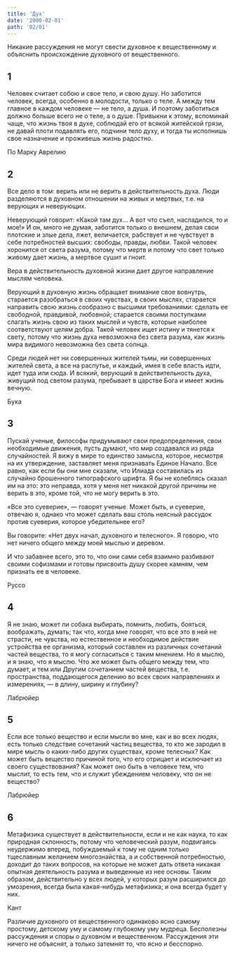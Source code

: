 ```yaml
---
title: 'Дух'
date: '2000-02-01'
path: '02/01'
---
```


Никакие рассуждения не могут свести духовное к вещественному и объяснить происхождение духовного от вещественного.
<!-- {.intro} -->

## 1

Человек считает собою и свое тело, и свою душу. Но заботится человек, всегда, особенно в молодости, только о теле. А между тем главное в каждом человеке — не тело, а душа. И поэтому заботиться должно больше всего не о теле, а о душе. Привыкни к этому, вспоминай чаще, что жизнь твоя в духе, соблюдай его от всякой житейской грязи, не давай плоти подавлять его, подчини тело духу, и тогда ты исполнишь свое назначение и проживешь жизнь радостно.

По Марку Аврелию
<!-- {.source} -->

## 2

Все дело в том: верить или не верить в действительность духа. Люди разделяются в духовном отношении на живых и мертвых, т.е. на верующих и неверующих.

Неверующий говорит: «Какой там дух... А вот что съел, насладился, то и мое!» И он, много не думая, заботится только о внешнем, делая свои плотские и злые дела, лжет, величается, рабствует и не чувствует в себе потребностей высших: свободы, правды, любви. Такой человек хоронится от света разума, потому что мертв и потому что свет только живому дает жизнь, а мертвое сушит и гноит.

Вера в действительность духовной жизни дает другое направление мыслям человека.

Верующий в духовную жизнь обращает внимание свое вовнутрь, старается разобраться в своих чувствах, в своих мыслях, старается направить свою жизнь сообразно с высшими требованиями: сделать ее свободной, правдивой, любовной; старается своими поступками слагать жизнь свою из таких мыслей и чувств, которые наиболее соответствуют целям добра. Такой человек ищет истину и тянется к свету, потому что жизнь духа невозможна без света разума, как жизнь мира видимого невозможна без света солнца.

Среди людей нет ни совершенных жителей тьмы, ни совершенных жителей света, а все на распутье, и каждый, имея в себе власть идти, идет туда или сюда. И всякий, верующий в действительность духа, живущий под светом разума, пребывает в царстве Бога и имеет жизнь вечную.

Бука
<!-- {.source} -->

## 3

Пускай ученые, философы придумывают свои предопределения, свои необходимые движения, пусть думают, что мир создавался из ряда случайностей. Я вижу в мире то единство замысла, которое, несмотря на их утверждение, заставляет меня признавать Единое Начало. Все равно, как если бы они мне сказали, что Илиада составилась из случайно брошенного типографского шрифта. Я бы не колеблясь сказал им на это: это неправда, хотя у меня нет никакой другой причины не верить в это, кроме той, что не могу верить в это.

«Все это суеверие», — говорят ученые. Может быть, и суеверие, отвечаю я, однако что может сделать ваш столь неясный рассудок против суеверия, которое убедительнее его?

Вы говорите: «Нет двух начал, духовного и телесного». Я говорю, что нет ничего общего между моей мыслью и деревом.

И что забавнее всего, это то, что они сами себя взаимно разбивают своими софизмами и готовы присвоить душу скорее камням, чем признать ее в человеке.

Руссо
<!-- {.source} -->

## 4

Я не знаю, может ли собака выбирать, помнить, любить, бояться, воображать, думать; так что, когда мне говорят, что все это в ней не страсти, не чувства, но естественное и необходимое действие устройства ее организма, который составлен из различных сочетаний частей вещества, то я могу согласиться с таким мнением. Но я мыслю, и я знаю, что я мыслю. Что же может быть общего между тем, что думает, и тем или Другим сочетанием частей вещества, т.е. пространства, поддающегося делению во всех своих направлениях и измерениях, — в длину, ширину и глубину?

Лабрюйер
<!-- {.source} -->

## 5

Если все только вещество и если мысли во мне, как и во всех людях, есть только следствие сочетаний частиц вещества, то кто же зародил в мире мысль о каких-либо других существах, кроме телесных? Как может быть вещество причиной того, что его отрицает и исключает из своего существования? Как может оно быть в человеке тем, что мыслит, то есть тем, что и служит убеждением человеку, что он не вещество?

Лабрюйер
<!-- {.source} -->

## 6

Метафизика существует в действительности, если и не как наука, то как природная склонность, потому что человеческий разум, подвигаясь неудержимо вперед, побуждаемый к тому не одним только тщеславным желанием многознайства, а и собственной потребностью, доходит до таких вопросов, на которые не может дать ответа никакая опытная деятельность разума и выведенные из нее основы. Таким образом, действительно у всех людей, у которых разум расширился до умозрения, всегда была какая-нибудь метафизика; и она всегда будет у них.

Кант
<!-- {.source} -->

Различие духовного от вещественного одинаково ясно самому простому, детскому уму и самому глубокому уму мудреца. Бесполезны рассуждения и споры о духовном и вещественном. Рассуждения эти ничего не объяснят, а только затемнят то, что ясно и бесспорно.
<!-- {.conclusion} -->

